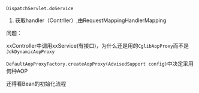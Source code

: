 `DispatchServlet.doService`

1. 获取handler（Contrller）,由RequestMappingHandlerMapping

问题：

xxController中调用xxService(有接口)，为什么还是用的`CglibAopProxy`而不是`JdkDynamicAopProxy`

`DefaultAopProxyFactory.createAopProxy(AdvisedSupport config)`中决定采用何种AOP

还得看Bean的初始化流程

